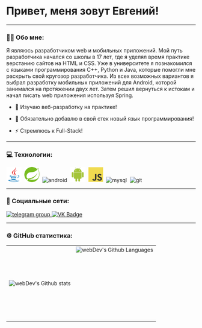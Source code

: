 # Привет, меня зовут Евгений!

---

### :man_technologist: Обо мне:

Я являюсь разработчиком web и мобильных приложений. Мой путь разработчика начался со школы в 17 лет, где я уделял время практике верстанию сайтов на HTML и CSS. Уже в университете я познакомился с языками программирования C++, Python и Java, которые помогли мне раскрыть свой кругозор разработчика. Из всех возможных вариантов я выбрал разработку мобильных приложений для Android, которой занимался на протяжении двух лет. Затем решил вернуться к истокам и начал писать web приложения используя Spring.

- :telescope: Изучаю веб-разработку на практике!

- :seedling: Обязательно добавлю в свой стек новый язык программирования!

- :zap: Стремлюсь к Full-Stack!

---

### 💻 Технологии:

<div>
  <img src="https://github.com/devicons/devicon/blob/master/icons/java/java-original.svg" title="java" alt="java" width="40" height="40"/>&nbsp
  <img src="https://github.com/devicons/devicon/blob/master/icons/spring/spring-original.svg" title="spring" alt="spring" width="40" height="40"/>&nbsp
  <img src="https://developer.android.com/static/studio/images/android-studio-stable.svg" title="android" alt="android" width="40" height="40"/>&nbsp
  <img src="https://github.com/devicons/devicon/blob/master/icons/android/android-original.svg" title="android" alt="android" width="40" height="40"/>&nbsp
  <img src="https://github.com/devicons/devicon/blob/master/icons/javascript/javascript-original.svg" title="javascript" alt="javascript" width="40" height="40"/>&nbsp
  <img src="https://github.com/StuffCod3/StuffCod3/blob/main/mysql.png" title="mysql" alt="mysql" width="40" height="40"/>&nbsp;
  <img src="https://github.com/StuffCod3/StuffCod3/blob/main/git.png" title="git" alt="git" width="40" height="40"/>&nbsp
</div>

---

### 🤝 Социальные сети:

<div id="badges">
    <a href="https://t.me/stuff3h" target="_blank">
      <img src="https://github.com/StuffCod3/StuffCod3/blob/main/tg_ic.png" width="40" height="40" alt="telegram group" />
    </a>
    <a href="https://vk.com/3stuff" target="_blank">
      <img src="https://github.com/StuffCod3/StuffCod3/blob/main/vk_ic.png" width="40" height="40" alt="VK Badge"/>
    </a>
</div>

---

### ⚙️ GitHub статистика:

<table>
  <tr>
    <td>
      <img align="left" src="http://github-readme-streak-stats.herokuapp.com?user=StuffCod3&theme=dark&background=000000" alt="webDev's Github stats" />
    </td>
    <td>
      <img height="195px" align="right" alt="webDev's Github Languages" src="https://github-readme-stats-sigma-five.vercel.app/api/top-langs/?username=StuffCod3&layout=compact&theme=vision-friendly-dark" />
    </td>
  </tr>
</table>
